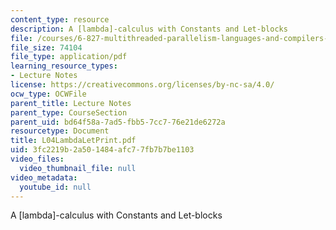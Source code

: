 ```yaml
---
content_type: resource
description: A [lambda]-calculus with Constants and Let-blocks
file: /courses/6-827-multithreaded-parallelism-languages-and-compilers-fall-2002/3fc2219b2a501484afc77fb7b7be1103_L04LambdaLetPrint.pdf
file_size: 74104
file_type: application/pdf
learning_resource_types:
- Lecture Notes
license: https://creativecommons.org/licenses/by-nc-sa/4.0/
ocw_type: OCWFile
parent_title: Lecture Notes
parent_type: CourseSection
parent_uid: bd64f58a-7ad5-fbb5-7cc7-76e21de6272a
resourcetype: Document
title: L04LambdaLetPrint.pdf
uid: 3fc2219b-2a50-1484-afc7-7fb7b7be1103
video_files:
  video_thumbnail_file: null
video_metadata:
  youtube_id: null
---
```

A [lambda]-calculus with Constants and Let-blocks